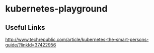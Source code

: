 # kubernetes-playground

## Useful Links
http://www.techrepublic.com/article/kubernetes-the-smart-persons-guide/?linkId=37422956
